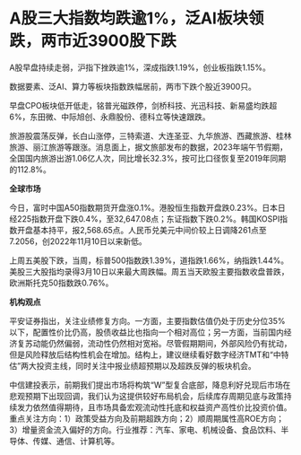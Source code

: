 

# A股三大指数均跌逾1%，泛AI板块领跌，两市近3900股下跌

A股早盘持续走弱，沪指下挫跌逾1%，深成指跌1.19%，创业板指跌1.15%。

数据要素、泛AI、算力等板块指数跌幅居前，两市下跌个股近3900只。

早盘CPO板块低开低走，铭普光磁跌停，剑桥科技、光迅科技、新易盛均跌超6%，东田微、中际旭创、永鼎股份、德科立等快速跟跌。

旅游股震荡反弹，长白山涨停，三特索道、大连圣亚、九华旅游、西藏旅游、桂林旅游、丽江旅游等跟涨。消息面上，据文旅部发布的数据，2023年端午节假期，全国国内旅游出游1.06亿人次，同比增长32.3%，按可比口径恢复至2019年同期的112.8%。

**全球市场**

今日，富时中国A50指数期货开盘涨0.1%。港股恒生指数开盘跌0.23%。日本日经225指数开盘下跌0.4%，至32,647.08点；东证指数下跌0.2%。韩国KOSPI指数开盘基本持平，报2,568.65点。人民币兑美元中间价较上日调降261点至7.2056，创2022年11月10日以来新低。

上周五美股下跌，当周，标普500指数跌1.39%，道指跌1.66%，纳指跌1.44%。美股三大股指均录得3月10日以来最大周跌幅。周五当天欧股主要指数收盘普跌，欧洲斯托克50指数跌0.76%。

**机构观点**

平安证券指出，关注业绩修复方向。一方面，主要指数估值仍处于历史分位35%以下，配置性价比仍高，股债收益比也指向一个相对高位；另一方面，当前国内经济复苏动能仍然偏弱，流动性仍然相对宽裕。尽管假期期间，外部风险仍有扰动，但是风险释放后结构性机会在增加。结构上，建议继续看好数字经济TMT和“中特估”两大投资主线，同时关注中报业绩超预期以及超跌反弹的板块机会。

中信建投表示，前期我们提出市场将构筑“W”型复合底部，降息利好兑现后市场在悲观预期下出现回调，我们认为这提供较好布局机会，后续库存周期见底与政策持续发力依然值得期待，且市场具备宏观流动性托底和权益资产高性价比投资价值。重点关注方向：1）政策受益方向及前期超跌方向；2）顺周期属性高ROE方向；3）增量资金流入偏好的方向。行业推荐：汽车、家电、机械设备、食品饮料、半导体、传媒、通信、计算机等。

